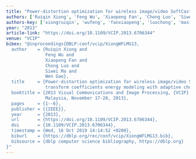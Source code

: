```yaml
---
title: "Power-distortion optimization for wireless image/video SoftCast by transform coefficients energy modeling with adaptive chunk division"
authors: ['Ruiqin Xiong', 'Feng Wu', 'Xiaopeng Fan', 'Chong Luo', 'Siwei Ma', 'Wen Gao 0001']
authors-key: ['xiongruiqin', 'wufeng', 'fanxiaopeng', 'luochong', 'masiwei', 'gaowen']
year: "2013"
article-link: "https://doi.org/10.1109/VCIP.2013.6706344"
venue: "VCIP"
bibex: "@inproceedings{DBLP:conf/vcip/XiongWFLMG13,
  author    = {Ruiqin Xiong and
               Feng Wu and
               Xiaopeng Fan and
               Chong Luo and
               Siwei Ma and
               Wen Gao},
  title     = {Power-distortion optimization for wireless image/video SoftCast by
               transform coefficients energy modeling with adaptive chunk division},
  booktitle = {2013 Visual Communications and Image Processing, {VCIP} 2013, Kuching,
               Malaysia, November 17-20, 2013},
  pages     = {1--6},
  publisher = {{IEEE}},
  year      = {2013},
  url       = {https://doi.org/10.1109/VCIP.2013.6706344},
  doi       = {10.1109/VCIP.2013.6706344},
  timestamp = {Wed, 16 Oct 2019 14:14:52 +0200},
  biburl    = {https://dblp.org/rec/conf/vcip/XiongWFLMG13.bib},
  bibsource = {dblp computer science bibliography, https://dblp.org}
}"
---
```

